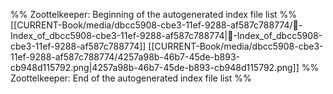 %% Zoottelkeeper: Beginning of the autogenerated index file list  %%
 [[CURRENT-Book/media/dbcc5908-cbe3-11ef-9288-af587c788774/🧠-Index_of_dbcc5908-cbe3-11ef-9288-af587c788774|🧠-Index_of_dbcc5908-cbe3-11ef-9288-af587c788774]]
 [[CURRENT-Book/media/dbcc5908-cbe3-11ef-9288-af587c788774/4257a98b-46b7-45de-b893-cb948d115792.png|4257a98b-46b7-45de-b893-cb948d115792.png]]
%% Zoottelkeeper: End of the autogenerated index file list  %%
